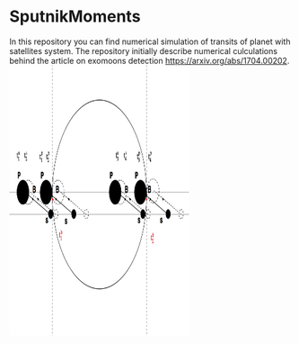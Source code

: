 # SputnikMoments
In this repository you can find numerical simulation of transits of planet with satellites system.
The repository initially describe numerical culculations behind the article on exomoons detection https://arxiv.org/abs/1704.00202. 
<img src='img/TTV.jpg' width=320 height=480> 
